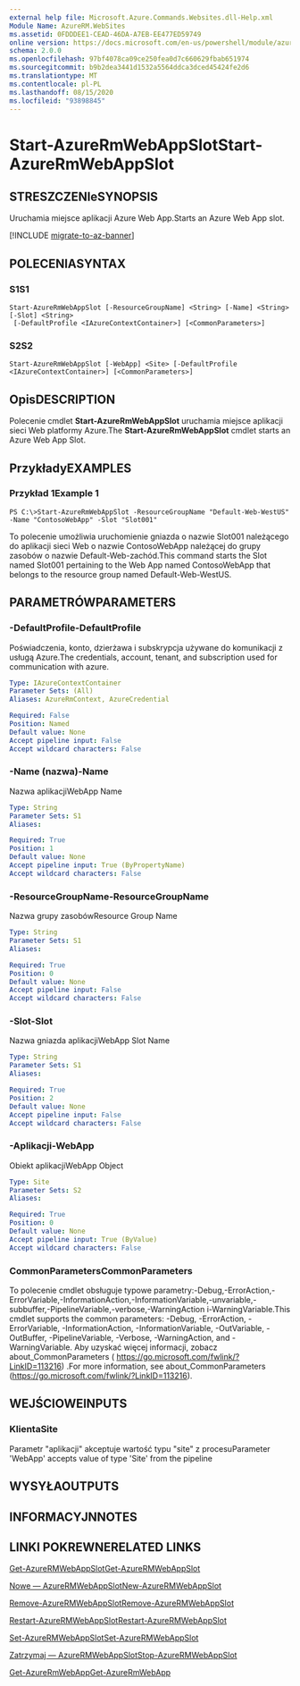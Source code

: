 ```yaml
---
external help file: Microsoft.Azure.Commands.Websites.dll-Help.xml
Module Name: AzureRM.WebSites
ms.assetid: 0FDDDEE1-CEAD-46DA-A7EB-EE477ED59749
online version: https://docs.microsoft.com/en-us/powershell/module/azurerm.websites/start-azurermwebappslot
schema: 2.0.0
ms.openlocfilehash: 97bf4078ca09ce250fea0d7c660629fbab651974
ms.sourcegitcommit: b9b2dea3441d1532a5564ddca3dced45424fe2d6
ms.translationtype: MT
ms.contentlocale: pl-PL
ms.lasthandoff: 08/15/2020
ms.locfileid: "93898845"
---
```

# <span data-ttu-id="87cd8-101">Start-AzureRmWebAppSlot</span><span class="sxs-lookup"><span data-stu-id="87cd8-101">Start-AzureRmWebAppSlot</span></span>

## <span data-ttu-id="87cd8-102">STRESZCZENIe</span><span class="sxs-lookup"><span data-stu-id="87cd8-102">SYNOPSIS</span></span>
<span data-ttu-id="87cd8-103">Uruchamia miejsce aplikacji Azure Web App.</span><span class="sxs-lookup"><span data-stu-id="87cd8-103">Starts an Azure Web App slot.</span></span>

[!INCLUDE [migrate-to-az-banner](../../includes/migrate-to-az-banner.md)]

## <span data-ttu-id="87cd8-104">POLECENIA</span><span class="sxs-lookup"><span data-stu-id="87cd8-104">SYNTAX</span></span>

### <span data-ttu-id="87cd8-105">S1</span><span class="sxs-lookup"><span data-stu-id="87cd8-105">S1</span></span>
```
Start-AzureRmWebAppSlot [-ResourceGroupName] <String> [-Name] <String> [-Slot] <String>
 [-DefaultProfile <IAzureContextContainer>] [<CommonParameters>]
```

### <span data-ttu-id="87cd8-106">S2</span><span class="sxs-lookup"><span data-stu-id="87cd8-106">S2</span></span>
```
Start-AzureRmWebAppSlot [-WebApp] <Site> [-DefaultProfile <IAzureContextContainer>] [<CommonParameters>]
```

## <span data-ttu-id="87cd8-107">Opis</span><span class="sxs-lookup"><span data-stu-id="87cd8-107">DESCRIPTION</span></span>
<span data-ttu-id="87cd8-108">Polecenie cmdlet **Start-AzureRmWebAppSlot** uruchamia miejsce aplikacji sieci Web platformy Azure.</span><span class="sxs-lookup"><span data-stu-id="87cd8-108">The **Start-AzureRmWebAppSlot** cmdlet starts an Azure Web App Slot.</span></span>

## <span data-ttu-id="87cd8-109">Przykłady</span><span class="sxs-lookup"><span data-stu-id="87cd8-109">EXAMPLES</span></span>

### <span data-ttu-id="87cd8-110">Przykład 1</span><span class="sxs-lookup"><span data-stu-id="87cd8-110">Example 1</span></span>
```
PS C:\>Start-AzureRmWebAppSlot -ResourceGroupName "Default-Web-WestUS" -Name "ContosoWebApp" -Slot "Slot001"
```

<span data-ttu-id="87cd8-111">To polecenie umożliwia uruchomienie gniazda o nazwie Slot001 należącego do aplikacji sieci Web o nazwie ContosoWebApp należącej do grupy zasobów o nazwie Default-Web-zachód.</span><span class="sxs-lookup"><span data-stu-id="87cd8-111">This command starts the Slot named Slot001 pertaining to the Web App named ContosoWebApp that belongs to the resource group named Default-Web-WestUS.</span></span>

## <span data-ttu-id="87cd8-112">PARAMETRÓW</span><span class="sxs-lookup"><span data-stu-id="87cd8-112">PARAMETERS</span></span>

### <span data-ttu-id="87cd8-113">-DefaultProfile</span><span class="sxs-lookup"><span data-stu-id="87cd8-113">-DefaultProfile</span></span>
<span data-ttu-id="87cd8-114">Poświadczenia, konto, dzierżawa i subskrypcja używane do komunikacji z usługą Azure.</span><span class="sxs-lookup"><span data-stu-id="87cd8-114">The credentials, account, tenant, and subscription used for communication with azure.</span></span>

```yaml
Type: IAzureContextContainer
Parameter Sets: (All)
Aliases: AzureRmContext, AzureCredential

Required: False
Position: Named
Default value: None
Accept pipeline input: False
Accept wildcard characters: False
```

### <span data-ttu-id="87cd8-115">-Name (nazwa)</span><span class="sxs-lookup"><span data-stu-id="87cd8-115">-Name</span></span>
<span data-ttu-id="87cd8-116">Nazwa aplikacji</span><span class="sxs-lookup"><span data-stu-id="87cd8-116">WebApp Name</span></span>

```yaml
Type: String
Parameter Sets: S1
Aliases: 

Required: True
Position: 1
Default value: None
Accept pipeline input: True (ByPropertyName)
Accept wildcard characters: False
```

### <span data-ttu-id="87cd8-117">-ResourceGroupName</span><span class="sxs-lookup"><span data-stu-id="87cd8-117">-ResourceGroupName</span></span>
<span data-ttu-id="87cd8-118">Nazwa grupy zasobów</span><span class="sxs-lookup"><span data-stu-id="87cd8-118">Resource Group Name</span></span>

```yaml
Type: String
Parameter Sets: S1
Aliases: 

Required: True
Position: 0
Default value: None
Accept pipeline input: False
Accept wildcard characters: False
```

### <span data-ttu-id="87cd8-119">-Slot</span><span class="sxs-lookup"><span data-stu-id="87cd8-119">-Slot</span></span>
<span data-ttu-id="87cd8-120">Nazwa gniazda aplikacji</span><span class="sxs-lookup"><span data-stu-id="87cd8-120">WebApp Slot Name</span></span>

```yaml
Type: String
Parameter Sets: S1
Aliases: 

Required: True
Position: 2
Default value: None
Accept pipeline input: False
Accept wildcard characters: False
```

### <span data-ttu-id="87cd8-121">-Aplikacji</span><span class="sxs-lookup"><span data-stu-id="87cd8-121">-WebApp</span></span>
<span data-ttu-id="87cd8-122">Obiekt aplikacji</span><span class="sxs-lookup"><span data-stu-id="87cd8-122">WebApp Object</span></span>

```yaml
Type: Site
Parameter Sets: S2
Aliases: 

Required: True
Position: 0
Default value: None
Accept pipeline input: True (ByValue)
Accept wildcard characters: False
```

### <span data-ttu-id="87cd8-123">CommonParameters</span><span class="sxs-lookup"><span data-stu-id="87cd8-123">CommonParameters</span></span>
<span data-ttu-id="87cd8-124">To polecenie cmdlet obsługuje typowe parametry:-Debug,-ErrorAction,-ErrorVariable,-InformationAction,-InformationVariable,-unvariable,-subbuffer,-PipelineVariable,-verbose,-WarningAction i-WarningVariable.</span><span class="sxs-lookup"><span data-stu-id="87cd8-124">This cmdlet supports the common parameters: -Debug, -ErrorAction, -ErrorVariable, -InformationAction, -InformationVariable, -OutVariable, -OutBuffer, -PipelineVariable, -Verbose, -WarningAction, and -WarningVariable.</span></span> <span data-ttu-id="87cd8-125">Aby uzyskać więcej informacji, zobacz about_CommonParameters ( https://go.microsoft.com/fwlink/?LinkID=113216) .</span><span class="sxs-lookup"><span data-stu-id="87cd8-125">For more information, see about_CommonParameters (https://go.microsoft.com/fwlink/?LinkID=113216).</span></span>

## <span data-ttu-id="87cd8-126">WEJŚCIOWE</span><span class="sxs-lookup"><span data-stu-id="87cd8-126">INPUTS</span></span>

### <span data-ttu-id="87cd8-127">Klienta</span><span class="sxs-lookup"><span data-stu-id="87cd8-127">Site</span></span>
<span data-ttu-id="87cd8-128">Parametr "aplikacji" akceptuje wartość typu "site" z procesu</span><span class="sxs-lookup"><span data-stu-id="87cd8-128">Parameter 'WebApp' accepts value of type 'Site' from the pipeline</span></span>

## <span data-ttu-id="87cd8-129">WYSYŁA</span><span class="sxs-lookup"><span data-stu-id="87cd8-129">OUTPUTS</span></span>

## <span data-ttu-id="87cd8-130">INFORMACYJN</span><span class="sxs-lookup"><span data-stu-id="87cd8-130">NOTES</span></span>

## <span data-ttu-id="87cd8-131">LINKI POKREWNE</span><span class="sxs-lookup"><span data-stu-id="87cd8-131">RELATED LINKS</span></span>

[<span data-ttu-id="87cd8-132">Get-AzureRMWebAppSlot</span><span class="sxs-lookup"><span data-stu-id="87cd8-132">Get-AzureRMWebAppSlot</span></span>](./Get-AzureRMWebAppSlot.md)

[<span data-ttu-id="87cd8-133">Nowe — AzureRMWebAppSlot</span><span class="sxs-lookup"><span data-stu-id="87cd8-133">New-AzureRMWebAppSlot</span></span>](./New-AzureRMWebAppSlot.md)

[<span data-ttu-id="87cd8-134">Remove-AzureRMWebAppSlot</span><span class="sxs-lookup"><span data-stu-id="87cd8-134">Remove-AzureRMWebAppSlot</span></span>](./Remove-AzureRMWebAppSlot.md)

[<span data-ttu-id="87cd8-135">Restart-AzureRMWebAppSlot</span><span class="sxs-lookup"><span data-stu-id="87cd8-135">Restart-AzureRMWebAppSlot</span></span>](./Restart-AzureRMWebAppSlot.md)

[<span data-ttu-id="87cd8-136">Set-AzureRMWebAppSlot</span><span class="sxs-lookup"><span data-stu-id="87cd8-136">Set-AzureRMWebAppSlot</span></span>](./Set-AzureRMWebAppSlot.md)

[<span data-ttu-id="87cd8-137">Zatrzymaj — AzureRMWebAppSlot</span><span class="sxs-lookup"><span data-stu-id="87cd8-137">Stop-AzureRMWebAppSlot</span></span>](./Stop-AzureRMWebAppSlot.md)

[<span data-ttu-id="87cd8-138">Get-AzureRmWebApp</span><span class="sxs-lookup"><span data-stu-id="87cd8-138">Get-AzureRmWebApp</span></span>](./Get-AzureRmWebApp.md)
